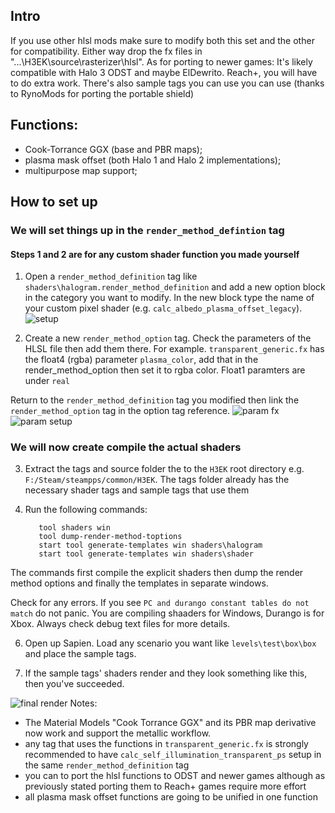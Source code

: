 ## Intro
If you use other hlsl mods make sure to modify both this set and the other for compatibility. Either way drop the fx files in "...\H3EK\source\rasterizer\hlsl".
As for porting to newer games: It's likely compatible with Halo 3 ODST and maybe ElDewrito. Reach+, you will have to do extra work.
There's also sample tags you can use you can use (thanks to RynoMods for porting the portable shield)

## Functions:
- Cook-Torrance GGX (base and PBR maps);
- plasma mask offset (both Halo 1 and Halo 2 implementations);
- multipurpose map support;

## How to set up
### We will set things up in the `render_method_defintion` tag 
#### Steps 1 and 2 are for any custom shader function you made yourself

1. Open a `render_method_definition` tag like `shaders\halogram.render_method_definition` and add a new option block in the category you want to modify. In the new block type the name of your custom pixel shader (e.g. `calc_albedo_plasma_offset_legacy`).
![setup](https://github.com/SpartanJoe193/SpartanJoe-HLSL/blob/main/pics/render_method_definition_setup.png?raw=true)

2. Create a new `render_method_option` tag. Check the parameters of the HLSL file then add them there.
   For example. `transparent_generic.fx` has the float4 (rgba) parameter `plasma_color`, add that in the
   render_method_option then set it to rgba color. Float1 paramters are under `real`

Return to the `render_method_definition` tag you modified then link the `render_method_option` tag in the option tag reference.
![param fx](https://github.com/SpartanJoe193/SpartanJoe-HLSL/blob/main/pics/fx%20file%20parameter.png?raw=true)
![param setup](https://github.com/SpartanJoe193/SpartanJoe-HLSL/blob/main/pics/parameters%20in%20option.png?raw=true)

### We will now create compile the actual shaders
3. Extract the tags and source folder the to the `H3EK` root directory e.g. `F:/Steam/steampps/common/H3EK`. The tags folder already has the necessary shader tags and sample tags that use them

4. Run the following commands:
   ```
      tool shaders win
      tool dump-render-method-toptions
      start tool generate-templates win shaders\halogram
      start tool generate-templates win shaders\shader

   ```
The commands first compile the explicit shaders then dump the render method options and finally the templates in separate windows.

   Check for any errors. If you see `PC and durango constant tables do not match` do not panic. You are compiling shaaders for Windows, Durango is for Xbox. Always check debug text files for more details.

6. Open up Sapien. Load any scenario you want like `levels\test\box\box` and place the sample tags.

7. If the sample tags' shaders render and they look something like this, then you've succeeded.

![final render](https://github.com/SpartanJoe193/SpartanJoe-HLSL/blob/main/pics/Screenshot%202024-10-16%20104110.png)
Notes:
- The Material Models "Cook Torrance GGX" and its PBR map derivative now work and support the metallic workflow. 
- any tag that uses the functions in `transparent_generic.fx` is strongly recommended to have `calc_self_illumination_transparent_ps` setup in the same `render_method_definition` tag
- you can to port the hlsl functions to ODST and newer games although as previously stated porting them to Reach+ games require more effort
- all plasma mask offset functions are going to be unified in one function
